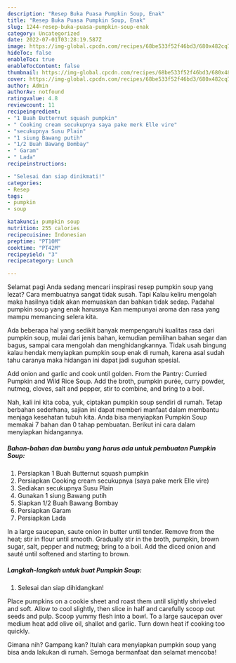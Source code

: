 ```yaml
---
description: "Resep Buka Puasa Pumpkin Soup, Enak"
title: "Resep Buka Puasa Pumpkin Soup, Enak"
slug: 1244-resep-buka-puasa-pumpkin-soup-enak
category: Uncategorized
date: 2022-07-01T03:28:19.587Z
image: https://img-global.cpcdn.com/recipes/68be533f52f46bd3/680x482cq70/pumpkin-soup-foto-resep-utama.jpg
hideToc: false
enableToc: true
enableTocContent: false
thumbnail: https://img-global.cpcdn.com/recipes/68be533f52f46bd3/680x482cq70/pumpkin-soup-foto-resep-utama.jpg
cover: https://img-global.cpcdn.com/recipes/68be533f52f46bd3/680x482cq70/pumpkin-soup-foto-resep-utama.jpg
author: Admin
authorAv: notfound
ratingvalue: 4.8
reviewcount: 11
recipeingredient:
- "1 Buah Butternut squash pumpkin"
- " Cooking cream secukupnya saya pake merk Elle vire"
- "secukupnya Susu Plain"
- "1 siung Bawang putih"
- "1/2 Buah Bawang Bombay"
- " Garam"
- " Lada"
recipeinstructions:

- "Selesai dan siap dinikmati!"
categories:
- Resep
tags:
- pumpkin
- soup

katakunci: pumpkin soup 
nutrition: 255 calories
recipecuisine: Indonesian
preptime: "PT10M"
cooktime: "PT42M"
recipeyield: "3"
recipecategory: Lunch

---
```



Selamat pagi Anda sedang mencari inspirasi resep pumpkin soup yang lezat? Cara membuatnya sangat tidak susah. Tapi Kalau keliru mengolah maka hasilnya tidak akan memuaskan dan bahkan tidak sedap. Padahal pumpkin soup yang enak harusnya Kan mempunyai aroma dan rasa yang mampu memancing selera kita.


Ada beberapa hal yang sedikit banyak mempengaruhi kualitas rasa dari pumpkin soup, mulai dari jenis bahan, kemudian pemilihan bahan segar dan bagus, sampai cara mengolah dan menghidangkannya. Tidak usah bingung kalau hendak menyiapkan pumpkin soup enak di rumah, karena asal sudah tahu caranya maka hidangan ini dapat jadi suguhan spesial.

Add onion and garlic and cook until golden. From the Pantry: Curried Pumpkin and Wild Rice Soup. Add the broth, pumpkin purée, curry powder, nutmeg, cloves, salt and pepper, stir to combine, and bring to a boil.


Nah, kali ini kita coba, yuk, ciptakan pumpkin soup sendiri di rumah. Tetap berbahan sederhana, sajian ini dapat memberi manfaat dalam membantu menjaga kesehatan tubuh kita. Anda bisa menyiapkan Pumpkin Soup memakai 7 bahan dan 0 tahap pembuatan. Berikut ini cara dalam menyiapkan hidangannya.

<!--inarticleads1-->

##### Bahan-bahan dan bumbu yang harus ada untuk pembuatan Pumpkin Soup:

1. Persiapkan 1 Buah Butternut squash pumpkin
1. Persiapkan  Cooking cream secukupnya (saya pake merk Elle vire)
1. Sediakan secukupnya Susu Plain
1. Gunakan 1 siung Bawang putih
1. Siapkan 1/2 Buah Bawang Bombay
1. Persiapkan  Garam
1. Persiapkan  Lada


In a large saucepan, saute onion in butter until tender. Remove from the heat; stir in flour until smooth. Gradually stir in the broth, pumpkin, brown sugar, salt, pepper and nutmeg; bring to a boil. Add the diced onion and sauté until softened and starting to brown. 

<!--inarticleads2-->

##### Langkah-langkah untuk buat Pumpkin Soup:


1. Selesai dan siap dihidangkan!

Place pumpkins on a cookie sheet and roast them until slightly shriveled and soft. Allow to cool slightly, then slice in half and carefully scoop out seeds and pulp. Scoop yummy flesh into a bowl. To a large saucepan over medium heat add olive oil, shallot and garlic. Turn down heat if cooking too quickly. 

Gimana nih? Gampang kan? Itulah cara menyiapkan pumpkin soup yang bisa anda lakukan di rumah. Semoga bermanfaat dan selamat mencoba!
